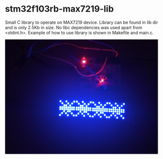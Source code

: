 # stm32f103rb-max7219-lib
Small C library to operate on MAX7219 device. Library can be found in lib dir and is only 2.5Kb in size. No libc dependencies was used apart from <stdint.h>. 
Example of how to use library is shown in Makefile and main.c.

![Image](showtime.jpg)
